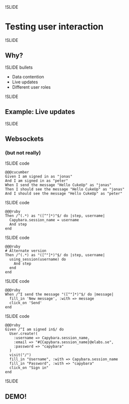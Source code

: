 !SLIDE

# Testing user interaction

!SLIDE

## Why?

!SLIDE bullets

* Data contention
* Live updates
* Different user roles

!SLIDE

## Example: Live updates

!SLIDE

## Websockets
### (but not really)

!SLIDE code

    @@@cucumber
    Given I am signed in as "jonas"
    And I am signed in as "peter"
    When I send the message "Hello CukeUp" as "jonas"
    Then I should see the message "Hello CukeUp" as "jonas"
    And I should see the message "Hello CukeUp" as "peter"

!SLIDE code

    @@@ruby
    Then /^(.*) as "([^"]*)"$/ do |step, username|
      Capybara.session_name = username
      And step
    end

!SLIDE code

    @@@ruby
    # Alternate version
    Then /^(.*) as "([^"]*)"$/ do |step, username|
      using_session(username) do
        And step
      end
    end

!SLIDE code

    @@@ruby
    When /^I send the message "([^"]*)"$/ do |message|
      fill_in 'New message', :with => message
      click_on 'Send'
    end

!SLIDE code

    @@@ruby
    Given /^I am signed in$/ do
      User.create!(
        :username => Capybara.session_name,
        :email => "#{Capybara.session_name}@elabs.se",
        :password => "capybara"
      )
      visit("/")
      fill_in "Username", :with => Capybara.session_name
      fill_in "Password", :with => "capybara"
      click_on "Sign in"
    end

!SLIDE

## DEMO!
